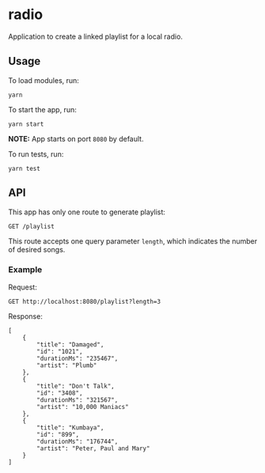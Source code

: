 # radio

Application to create a linked playlist for a local radio.

## Usage

To load modules, run:

`yarn`

To start the app, run:

`yarn start`

**NOTE:** App starts on port `8080` by default.

To run tests, run:

`yarn test`

## API

This app has only one route to generate playlist:

`GET /playlist`

This route accepts one query parameter `length`, which indicates the number of desired songs.

### Example

Request:

`GET http://localhost:8080/playlist?length=3`

Response:

```
[
    {
        "title": "Damaged",
        "id": "1021",
        "durationMs": "235467",
        "artist": "Plumb"
    },
    {
        "title": "Don't Talk",
        "id": "3408",
        "durationMs": "321567",
        "artist": "10,000 Maniacs"
    },
    {
        "title": "Kumbaya",
        "id": "899",
        "durationMs": "176744",
        "artist": "Peter, Paul and Mary"
    }
]
```